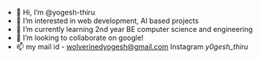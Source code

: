 - 👋 Hi, I’m @yogesh-thiru
- 👀 I’m interested in web development, AI based projects
- 🌱 I’m currently learning 2nd year BE computer science and engineering
- 💞️ I’m looking to collaborate on google! 
- 📫 my mail id - wolverinedyogesh@gmail.com
     Instagram _y0gesh_thiru_

<!---
yogesh-thiru/yogesh-thiru is a ✨ special ✨ repository because its `README.md` (this file) appears on your GitHub profile.
You can click the Preview link to take a look at your changes.
--->

